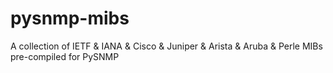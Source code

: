 pysnmp-mibs
===========

A collection of IETF &amp; IANA &amp; Cisco &amp; Juniper &amp; Arista &amp; Aruba &amp; Perle MIBs pre-compiled for PySNMP
